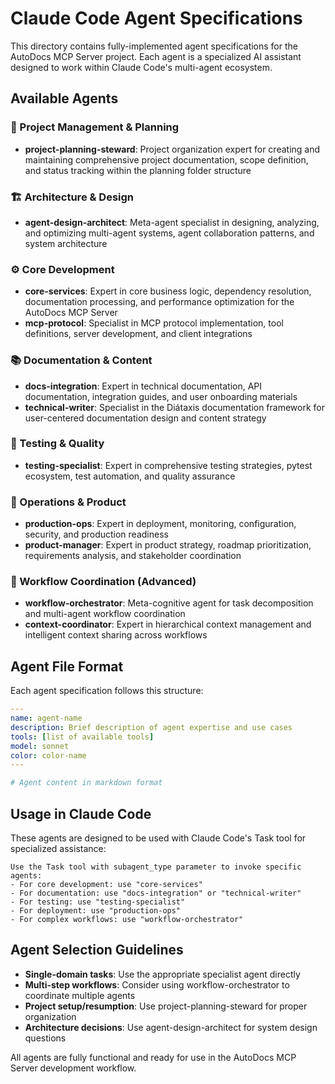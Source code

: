 # Claude Code Agent Specifications

This directory contains fully-implemented agent specifications for the AutoDocs MCP Server project. Each agent is a specialized AI assistant designed to work within Claude Code's multi-agent ecosystem.

## Available Agents

### 🎯 Project Management & Planning
- **project-planning-steward**: Project organization expert for creating and maintaining comprehensive project documentation, scope definition, and status tracking within the planning folder structure

### 🏗️ Architecture & Design
- **agent-design-architect**: Meta-agent specialist in designing, analyzing, and optimizing multi-agent systems, agent collaboration patterns, and system architecture

### ⚙️ Core Development
- **core-services**: Expert in core business logic, dependency resolution, documentation processing, and performance optimization for the AutoDocs MCP Server
- **mcp-protocol**: Specialist in MCP protocol implementation, tool definitions, server development, and client integrations

### 📚 Documentation & Content
- **docs-integration**: Expert in technical documentation, API documentation, integration guides, and user onboarding materials
- **technical-writer**: Specialist in the Diátaxis documentation framework for user-centered documentation design and content strategy

### 🧪 Testing & Quality
- **testing-specialist**: Expert in comprehensive testing strategies, pytest ecosystem, test automation, and quality assurance

### 🚀 Operations & Product
- **production-ops**: Expert in deployment, monitoring, configuration, security, and production readiness
- **product-manager**: Expert in product strategy, roadmap prioritization, requirements analysis, and stakeholder coordination

### 🔗 Workflow Coordination (Advanced)
- **workflow-orchestrator**: Meta-cognitive agent for task decomposition and multi-agent workflow coordination
- **context-coordinator**: Expert in hierarchical context management and intelligent context sharing across workflows

## Agent File Format

Each agent specification follows this structure:

```yaml
---
name: agent-name
description: Brief description of agent expertise and use cases
tools: [list of available tools]
model: sonnet
color: color-name
---

# Agent content in markdown format
```

## Usage in Claude Code

These agents are designed to be used with Claude Code's Task tool for specialized assistance:

```
Use the Task tool with subagent_type parameter to invoke specific agents:
- For core development: use "core-services"
- For documentation: use "docs-integration" or "technical-writer"
- For testing: use "testing-specialist"
- For deployment: use "production-ops"
- For complex workflows: use "workflow-orchestrator"
```

## Agent Selection Guidelines

- **Single-domain tasks**: Use the appropriate specialist agent directly
- **Multi-step workflows**: Consider using workflow-orchestrator to coordinate multiple agents
- **Project setup/resumption**: Use project-planning-steward for proper organization
- **Architecture decisions**: Use agent-design-architect for system design questions

All agents are fully functional and ready for use in the AutoDocs MCP Server development workflow.
